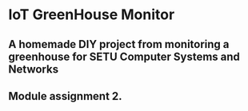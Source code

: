 # IoT GreenHouse Monitor

## A homemade DIY project from monitoring a greenhouse for SETU Computer Systems and Networks
## Module assignment 2.

